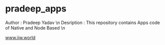 # pradeep_apps
Author : Pradeep Yadav \n
Desription : This repository contains Apps code of Native and Node Based \n

www.iiw.world
